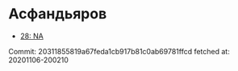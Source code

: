 # Асфандьяров
- [28: NA](28.md)

Commit: 20311855819a67feda1cb917b81c0ab69781ffcd
 fetched at: 20201106-200210
